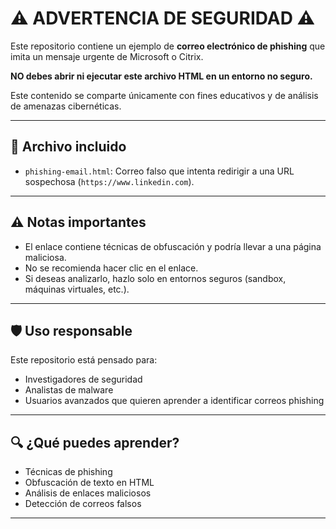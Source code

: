 # ⚠️ ADVERTENCIA DE SEGURIDAD ⚠️

Este repositorio contiene un ejemplo de **correo electrónico de phishing** que imita un mensaje urgente de Microsoft o Citrix.

**NO debes abrir ni ejecutar este archivo HTML en un entorno no seguro.**

Este contenido se comparte únicamente con fines educativos y de análisis de amenazas cibernéticas.

---

## 📄 Archivo incluido

- `phishing-email.html`: Correo falso que intenta redirigir a una URL sospechosa (`https://www.linkedin.com`).

---

## ⚠️ Notas importantes

- El enlace contiene técnicas de obfuscación y podría llevar a una página maliciosa.
- No se recomienda hacer clic en el enlace.
- Si deseas analizarlo, hazlo solo en entornos seguros (sandbox, máquinas virtuales, etc.).

---

## 🛡️ Uso responsable

Este repositorio está pensado para:
- Investigadores de seguridad
- Analistas de malware
- Usuarios avanzados que quieren aprender a identificar correos phishing

---

## 🔍 ¿Qué puedes aprender?

- Técnicas de phishing
- Obfuscación de texto en HTML
- Análisis de enlaces maliciosos
- Detección de correos falsos

---
